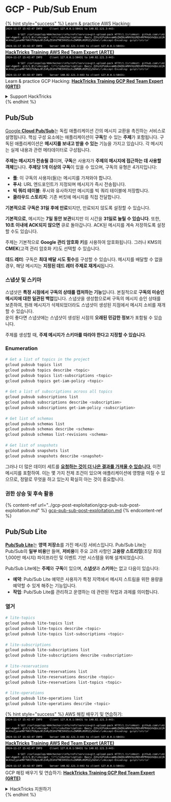 # GCP - Pub/Sub Enum

{% hint style="success" %}
Learn & practice AWS Hacking:<img src="../../../.gitbook/assets/image (1).png" alt="" data-size="line">[**HackTricks Training AWS Red Team Expert (ARTE)**](https://training.hacktricks.xyz/courses/arte)<img src="../../../.gitbook/assets/image (1).png" alt="" data-size="line">\
Learn & practice GCP Hacking: <img src="../../../.gitbook/assets/image (2).png" alt="" data-size="line">[**HackTricks Training GCP Red Team Expert (GRTE)**<img src="../../../.gitbook/assets/image (2).png" alt="" data-size="line">](https://training.hacktricks.xyz/courses/grte)

<details>

<summary>Support HackTricks</summary>

* Check the [**subscription plans**](https://github.com/sponsors/carlospolop)!
* **Join the** 💬 [**Discord group**](https://discord.gg/hRep4RUj7f) or the [**telegram group**](https://t.me/peass) or **follow** us on **Twitter** 🐦 [**@hacktricks\_live**](https://twitter.com/hacktricks\_live)**.**
* **Share hacking tricks by submitting PRs to the** [**HackTricks**](https://github.com/carlospolop/hacktricks) and [**HackTricks Cloud**](https://github.com/carlospolop/hacktricks-cloud) github repos.

</details>
{% endhint %}

## Pub/Sub <a href="#reviewing-cloud-pubsub" id="reviewing-cloud-pubsub"></a>

[Google **Cloud Pub/Sub**](https://cloud.google.com/pubsub/)는 독립 애플리케이션 간의 메시지 교환을 촉진하는 서비스로 설명됩니다. 핵심 구성 요소에는 애플리케이션이 **구독**할 수 있는 **주제**가 포함됩니다. 구독된 애플리케이션은 **메시지를 보내고 받을 수 있는** 기능을 가지고 있습니다. 각 메시지는 실제 내용과 관련 메타데이터로 구성됩니다.

**주제는 메시지가 전송될 큐**이며, **구독**은 사용자가 **주제의 메시지에 접근하는 데 사용할 객체**입니다. **주제당 1개 이상의 구독**이 있을 수 있으며, 구독의 유형은 4가지입니다:

* **풀**: 이 구독의 사용자(들)는 메시지를 가져와야 합니다.
* **푸시**: URL 엔드포인트가 지정되며 메시지가 즉시 전송됩니다.
* **빅 쿼리 테이블**: 푸시와 유사하지만 메시지를 빅 쿼리 테이블에 저장합니다.
* **클라우드 스토리지**: 기존 버킷에 메시지를 직접 전달합니다.

**기본적으로** **구독은 31일 후에 만료**되지만, 만료되지 않도록 설정할 수 있습니다.

**기본적으로**, 메시지는 **7일 동안 보관**되지만 이 시간을 **31일로 늘릴 수 있습니다**. 또한, **10초 이내에 ACK되지 않으면** 큐로 돌아갑니다. ACK된 메시지를 계속 저장하도록 설정할 수도 있습니다.

주제는 기본적으로 **Google 관리 암호화 키**를 사용하여 암호화됩니다. 그러나 KMS의 **CMEK**(고객 관리 암호화 키)도 선택할 수 있습니다.

**데드 레터**: 구독은 **최대 배달 시도 횟수**를 구성할 수 있습니다. 메시지를 배달할 수 없을 경우, 해당 메시지는 **지정된 데드 레터 주제로 재게시**됩니다.

### 스냅샷 및 스키마

스냅샷은 **특정 시점에서 구독의 상태를 캡처하는 기능**입니다. 본질적으로 **구독의 미승인 메시지에 대한 일관된 백업**입니다. 스냅샷을 생성함으로써 구독의 메시지 승인 상태를 보존하여, 원래 메시지가 삭제되었더라도 스냅샷이 생성된 지점에서 메시지 소비를 재개할 수 있습니다.\
운이 좋다면 스냅샷에는 스냅샷이 생성된 시점의 **오래된 민감한 정보**가 포함될 수 있습니다.

주제를 생성할 때, **주제 메시지가 스키마를 따라야 한다고 지정할 수 있습니다**.

### Enumeration
```bash
# Get a list of topics in the project
gcloud pubsub topics list
gcloud pubsub topics describe <topic>
gcloud pubsub topics list-subscriptions <topic>
gcloud pubsub topics get-iam-policy <topic>

# Get a list of subscriptions across all topics
gcloud pubsub subscriptions list
gcloud pubsub subscriptions describe <subscription>
gcloud pubsub subscriptions get-iam-policy <subscription>

# Get list of schemas
gcloud pubsub schemas list
gcloud pubsub schemas describe <schema>
gcloud pubsub schemas list-revisions <schema>

# Get list of snapshots
gcloud pubsub snapshots list
gcloud pubsub snapshots describe <snapshot>
```
그러나 더 많은 데이터 세트를 [**요청하는 것이 더 나은 결과를 가져올 수 있습니다**](https://cloud.google.com/pubsub/docs/replay-overview), 이전 메시지를 포함하여. 이는 몇 가지 전제 조건이 있으며 애플리케이션에 영향을 미칠 수 있으므로, 정말로 무엇을 하고 있는지 확실히 아는 것이 중요합니다.

### 권한 상승 및 후속 활용

{% content-ref url="../gcp-post-exploitation/gcp-pub-sub-post-exploitation.md" %}
[gcp-pub-sub-post-exploitation.md](../gcp-post-exploitation/gcp-pub-sub-post-exploitation.md)
{% endcontent-ref %}

## Pub/Sub Lite

[**Pub/Sub Lite**](https://cloud.google.com/pubsub/docs/choosing-pubsub-or-lite)는 **영역 저장소**를 가진 메시징 서비스입니다. Pub/Sub Lite는 Pub/Sub의 **일부 비용**만 들며, **저비용**이 주요 고려 사항인 **고용량 스트리밍**(초당 최대 1,000만 메시지) 파이프라인 및 이벤트 기반 시스템을 위해 설계되었습니다.

Pub/Sub Lite에는 **주제**와 **구독**이 있으며, **스냅샷**과 **스키마**는 없고 다음이 있습니다:

* **예약**: Pub/Sub Lite 예약은 사용자가 특정 지역에서 메시지 스트림을 위한 용량을 예약할 수 있게 해주는 기능입니다.
* **작업**: Pub/Sub Lite를 관리하고 운영하는 데 관련된 작업과 과제를 의미합니다.

### 열거
```bash
# lite-topics
gcloud pubsub lite-topics list
gcloud pubsub lite-topics describe <topic>
gcloud pubsub lite-topics list-subscriptions <topic>

# lite-subscriptions
gcloud pubsub lite-subscriptions list
gcloud pubsub lite-subscriptions describe <subscription>

# lite-reservations
gcloud pubsub lite-reservations list
gcloud pubsub lite-reservations describe <topic>
gcloud pubsub lite-reservations list-topics <topic>

# lite-operations
gcloud pubsub lite-operations list
gcloud pubsub lite-operations describe <topic>
```
{% hint style="success" %}
AWS 해킹 배우기 및 연습하기:<img src="../../../.gitbook/assets/image (1).png" alt="" data-size="line">[**HackTricks Training AWS Red Team Expert (ARTE)**](https://training.hacktricks.xyz/courses/arte)<img src="../../../.gitbook/assets/image (1).png" alt="" data-size="line">\
GCP 해킹 배우기 및 연습하기: <img src="../../../.gitbook/assets/image (2).png" alt="" data-size="line">[**HackTricks Training GCP Red Team Expert (GRTE)**<img src="../../../.gitbook/assets/image (2).png" alt="" data-size="line">](https://training.hacktricks.xyz/courses/grte)

<details>

<summary>HackTricks 지원하기</summary>

* [**구독 계획**](https://github.com/sponsors/carlospolop) 확인하기!
* **💬 [**Discord 그룹**](https://discord.gg/hRep4RUj7f) 또는 [**텔레그램 그룹**](https://t.me/peass)에 참여하거나 **Twitter** 🐦 [**@hacktricks\_live**](https://twitter.com/hacktricks\_live)**를 팔로우하세요.**
* **[**HackTricks**](https://github.com/carlospolop/hacktricks) 및 [**HackTricks Cloud**](https://github.com/carlospolop/hacktricks-cloud) 깃허브 리포지토리에 PR을 제출하여 해킹 트릭을 공유하세요.**

</details>
{% endhint %}
